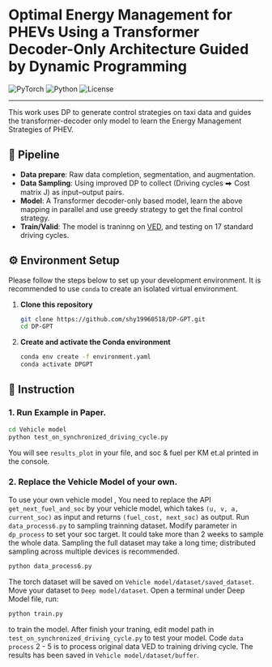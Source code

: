 #  Optimal Energy Management for PHEVs Using a Transformer Decoder-Only Architecture Guided by Dynamic Programming

![PyTorch](https://img.shields.io/badge/PyTorch-EE4C2C?style=for-the-badge&logo=pytorch&logoColor=white)
![Python](https://img.shields.io/badge/Python-3.8+-3776AB?style=for-the-badge&logo=python&logoColor=white)
![License](https://img.shields.io/badge/License-MIT-yellow.svg)

---

This work uses DP to generate control strategies on taxi data and guides the transformer-decoder only model to learn the Energy Management Strategies of PHEV.

## 🌟 Pipeline

- **Data prepare**: Raw data completion, segmentation, and augmentation.
- **Data Sampling**: Using improved DP to collect (Driving cycles ⮕ Cost matrix J) as input–output pairs.
- **Model**: A Transformer decoder-only based model, learn the above mapping in parallel and use greedy strategy to get the final control strategy.
- **Train/Valid**: The model is traninng on [VED](https://github.com/gsoh/VED), and testing on 17 standard driving cycles. 

## ⚙️ Environment Setup

Please follow the steps below to set up your development environment. It is recommended to use `conda` to create an isolated virtual environment.

1. **Clone this repository**
    ```bash
    git clone https://github.com/shy19960518/DP-GPT.git
    cd DP-GPT
    ```

2.  **Create and activate the Conda environment**
    ```bash
    conda env create -f environment.yaml
    conda activate DPGPT
    ```


## 🚀 Instruction


### 1. Run Example in Paper. 

```bash
cd Vehicle model
python test_on_synchronized_driving_cycle.py 
```
You will see `results_plot` in your file, and soc & fuel per KM et.al printed in the console.
### 2. Replace the Vehicle Model of your own. 
To use your own vehicle model , You need to replace the API `get_next_fuel_and_soc` by your vehicle model, which takes `(u, v, a, current_soc)` as input and returns `(fuel_cost, next_soc)` as output.
Run `data_process6.py` to sampling trainning dataset. Modify parameter in `dp_process` to set your soc target. It could take more than 2 weeks to sample the whole data. 
Sampling the full dataset may take a long time; distributed sampling across multiple devices is recommended.
```bash
python data_process6.py 
```
The torch dataset will be saved on `Vehicle model/dataset/saved_dataset`. Move your dataset to `Deep model/dataset`. Open a terminal under Deep Model file, run:
```bash
python train.py 
```
to train the model. 
After finish your traning, edit model path in `test_on_synchronized_driving_cycle.py` to test your model. 
Code `data process` 2 - 5 is to process original data VED to training driving cycle. The results has been saved in `Vehicle model/dataset/buffer`. 
